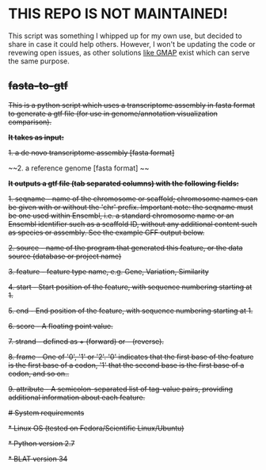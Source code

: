 # THIS REPO IS NOT MAINTAINED! 
This script was something I whipped up for my own use, but decided to share in case it could help others. However, I won't be updating the code or revewing open issues, as other solutions [like GMAP](http://research-pub.gene.com/gmap/) exist which can serve the same purpose.

## ~~fasta-to-gtf~~


~~This is a python script which uses a transcriptome assembly in fasta format to generate a gtf file (for use in genome/annotation visualization comparison).~~

~~**It takes as input:**~~

~~1. a de novo transcriptome assembly [fasta format]~~

~~2. a reference genome [fasta format] ~~

~~**It outputs a gtf file (tab separated columns) with the following fields:**~~

~~1. seqname - name of the chromosome or scaffold; chromosome names can be given with or without the 'chr' prefix. Important note: the seqname must be one used within Ensembl, i.e. a standard chromosome name or an Ensembl identifier such as a scaffold ID, without any additional content such as species or assembly. See the example GFF output below.~~

~~2. source - name of the program that generated this feature, or the data source (database or project name)~~

~~3. feature - feature type name, e.g. Gene, Variation, Similarity~~

~~4. start - Start position of the feature, with sequence numbering starting at 1.~~

~~5. end - End position of the feature, with sequence numbering starting at 1.~~

~~6. score - A floating point value.~~

~~7. strand - defined as + (forward) or - (reverse).~~

~~8. frame - One of '0', '1' or '2'. '0' indicates that the first base of the feature is the first base of a codon, '1' that the second base is the first base of a codon, and so on..~~

~~9. attribute - A semicolon-separated list of tag-value pairs, providing additional information about each feature.~~

~~# System requirements~~

~~* Linux OS (tested on Fedora/Scientific Linux/Ubuntu)~~

~~* Python version 2.7~~

~~* BLAT version 34~~
